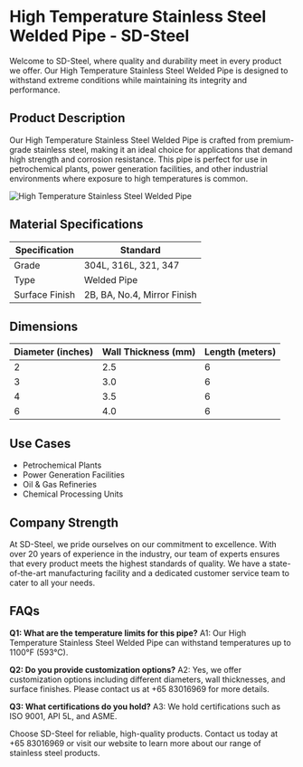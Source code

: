 # High Temperature Stainless Steel Welded Pipe - SD-Steel

Welcome to SD-Steel, where quality and durability meet in every product we offer. Our High Temperature Stainless Steel Welded Pipe is designed to withstand extreme conditions while maintaining its integrity and performance. 

## Product Description
Our High Temperature Stainless Steel Welded Pipe is crafted from premium-grade stainless steel, making it an ideal choice for applications that demand high strength and corrosion resistance. This pipe is perfect for use in petrochemical plants, power generation facilities, and other industrial environments where exposure to high temperatures is common.

![High Temperature Stainless Steel Welded Pipe](https://github.com/user-attachments/assets/2567258e-e124-4816-932d-1809bd27ef0b)

## Material Specifications
| Specification | Standard |
|---------------|---------|
| Grade         | 304L, 316L, 321, 347 |
| Type          | Welded Pipe |
| Surface Finish | 2B, BA, No.4, Mirror Finish |

## Dimensions
| Diameter (inches) | Wall Thickness (mm) | Length (meters) |
|-------------------|---------------------|-----------------|
| 2                 | 2.5                 | 6               |
| 3                 | 3.0                 | 6               |
| 4                 | 3.5                 | 6               |
| 6                 | 4.0                 | 6               |

## Use Cases
- Petrochemical Plants
- Power Generation Facilities
- Oil & Gas Refineries
- Chemical Processing Units

## Company Strength
At SD-Steel, we pride ourselves on our commitment to excellence. With over 20 years of experience in the industry, our team of experts ensures that every product meets the highest standards of quality. We have a state-of-the-art manufacturing facility and a dedicated customer service team to cater to all your needs.

## FAQs
**Q1: What are the temperature limits for this pipe?**
A1: Our High Temperature Stainless Steel Welded Pipe can withstand temperatures up to 1100°F (593°C).

**Q2: Do you provide customization options?**
A2: Yes, we offer customization options including different diameters, wall thicknesses, and surface finishes. Please contact us at +65 83016969 for more details.

**Q3: What certifications do you hold?**
A3: We hold certifications such as ISO 9001, API 5L, and ASME.

Choose SD-Steel for reliable, high-quality products. Contact us today at +65 83016969 or visit our website to learn more about our range of stainless steel products.